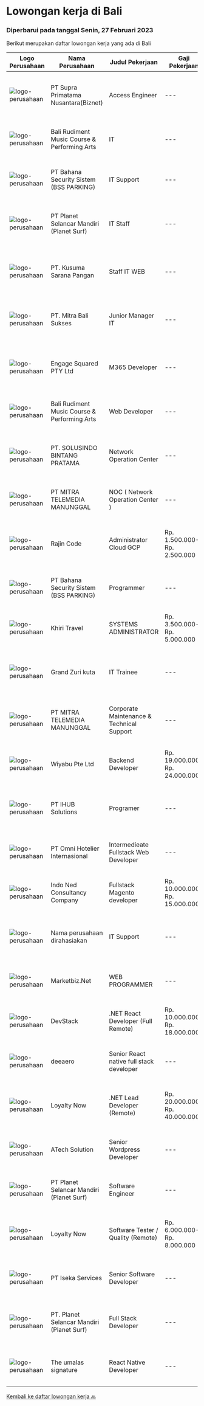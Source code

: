 
  # Lowongan kerja di Bali

  ### Diperbarui pada tanggal Senin, 27 Februari 2023

  Berikut merupakan daftar lowongan kerja yang ada di Bali

  |Logo Perusahaan | Nama Perusahaan | Judul Pekerjaan | Gaji Pekerjaan | Lokasi | Deskripsi | Tanggal diunggah | Pranala |
  | -------------- | --------------- | --------------- | --------- | --------- | -------------- | ------- | ----------- |
  |![logo-perusahaan](https://image-service-cdn.seek.com.au/1033d36f751f076cfdd637ed0acbcbf8508866ec/ee4dce1061f3f616224767ad58cb2fc751b8d2dc)|PT Supra Primatama Nusantara(Biznet)|Access Engineer|---|Bali|Tanggung Jawab: Melakukan aktivitas instalasi dan aktivasi kepada langganan. Memberikan dukungan teknis kepada pelanggan melalui pemecahan masalah...|Minggu, 26 Februari 2023|https://www.jobstreet.co.id/id/job/access-engineer-4229830?token=0~a5845408-89da-4ad1-a04d-de9637ce8a0a&sectionRank=1&jobId=jobstreet-id-job-4229830|
|![logo-perusahaan](https://i.ibb.co/sqvTCh9/112815900-stock-vector-no-image-available-icon-flat-vector.webp)|Bali Rudiment Music Course & Performing Arts|IT|---|Padang|Freshgraduate dari bidang ilmu komputer, teknologi informasi Menguasai bahasa pemrograman Memahami jaringan komputer, instalasi software dan hardware...|Minggu, 26 Februari 2023|https://www.jobstreet.co.id/id/job/it-1034842336?token=0~a5845408-89da-4ad1-a04d-de9637ce8a0a&sectionRank=2&jobId=jobstreet-id-job-1034842336|
|![logo-perusahaan](https://i.ibb.co/sqvTCh9/112815900-stock-vector-no-image-available-icon-flat-vector.webp)|PT Bahana Security Sistem (BSS PARKING)|IT Support|---|Padang|Kualifikasi:• Pendidikan minimal D3 (Jurusan Mesin/ Elektro/ Sipil/ IT)• Mampu mengoperasikan komputer dan (Ms. Word &amp; Excel)• Menguasai sistem...|Minggu, 26 Februari 2023|https://www.jobstreet.co.id/id/job/it-support-1034859311?token=0~a5845408-89da-4ad1-a04d-de9637ce8a0a&sectionRank=3&jobId=jobstreet-id-job-1034859311|
|![logo-perusahaan](https://image-service-cdn.seek.com.au/9a17f6158932b294e24ba264a1e5b00bc07424ec/ee4dce1061f3f616224767ad58cb2fc751b8d2dc)|PT Planet Selancar Mandiri (Planet Surf)|IT Staff|---|Badung|Deskripsi Pekerjaan:1. Menyediakan pengadaan barang IT: memberikan referensi kepada user, penawaran, pengajuan dan penyerahan barang kepada user2....|Sabtu, 25 Februari 2023|https://www.jobstreet.co.id/id/job/it-staff-1034687025?token=0~a5845408-89da-4ad1-a04d-de9637ce8a0a&sectionRank=4&jobId=jobstreet-id-job-1034687025|
|![logo-perusahaan](https://i.ibb.co/sqvTCh9/112815900-stock-vector-no-image-available-icon-flat-vector.webp)|PT. Kusuma Sarana Pangan|Staff IT WEB|---|Bali|PT. KUSUMA SARANA PANGANPenempatan di : TabananDeskripsi Pekerjaan : Melakukan analisa terkait pengembangan sistem situs web / aplikasi dan Melakukan...|Minggu, 26 Februari 2023|https://www.jobstreet.co.id/id/job/staff-it-web-1034797413?token=0~a5845408-89da-4ad1-a04d-de9637ce8a0a&sectionRank=5&jobId=jobstreet-id-job-1034797413|
|![logo-perusahaan](https://i.ibb.co/sqvTCh9/112815900-stock-vector-no-image-available-icon-flat-vector.webp)|PT. Mitra Bali Sukses|Junior Manager IT|---|Bali|• Pendidikan S1 Jurusan Teknik Informatika / Teknik Komputer/ Sistem Informasi• Pengalaman Minimal 2 tahun • Memiliki pengalaman dan menguasai sistem...|Minggu, 26 Februari 2023|https://www.jobstreet.co.id/id/job/junior-manager-it-1034577241?token=0~a5845408-89da-4ad1-a04d-de9637ce8a0a&sectionRank=6&jobId=jobstreet-id-job-1034577241|
|![logo-perusahaan](https://image-service-cdn.seek.com.au/050665587d40b03b2fbfac8752a56a33ccf21b5f/ee4dce1061f3f616224767ad58cb2fc751b8d2dc)|Engage Squared PTY Ltd|M365 Developer|---|Bali|Work on the cutting edge of Microsoft 365 development!Are you a gun at using React, SharePoint Framework (SPFx), Azure, PowerShell and .Net Core to...|Minggu, 26 Februari 2023|https://www.jobstreet.co.id/id/job/m365-developer-5283748/origin/my?token=0~a5845408-89da-4ad1-a04d-de9637ce8a0a&sectionRank=7&jobId=jobstreet-my-job-5283748|
|![logo-perusahaan](https://i.ibb.co/sqvTCh9/112815900-stock-vector-no-image-available-icon-flat-vector.webp)|Bali Rudiment Music Course & Performing Arts|Web Developer|---|Padang|Freshgraduate dari bidang ilmu komputer, teknologi informasi  Menguasai bahasa pemrograman Memahami jaringan komputer, instalasi software dan hardware...|Minggu, 26 Februari 2023|https://www.jobstreet.co.id/id/job/web-developer-1034842344?token=0~a5845408-89da-4ad1-a04d-de9637ce8a0a&sectionRank=8&jobId=jobstreet-id-job-1034842344|
|![logo-perusahaan](https://i.ibb.co/sqvTCh9/112815900-stock-vector-no-image-available-icon-flat-vector.webp)|PT. SOLUSINDO BINTANG PRATAMA|Network Operation Center|---|Bali|1. Berpengalaman dalam bidang Networking dan IT Minimal 1 tahun.2. Pendidikan Sarjana/Diploma IT/ SMK Teknik Komputer Jaringan3. Memiliki pengalaman...|Minggu, 26 Februari 2023|https://www.jobstreet.co.id/id/job/network-operation-center-1034563395?token=0~a5845408-89da-4ad1-a04d-de9637ce8a0a&sectionRank=9&jobId=jobstreet-id-job-1034563395|
|![logo-perusahaan](https://image-service-cdn.seek.com.au/16c862207f96b3f370f64d8b44491152321c7aac/ee4dce1061f3f616224767ad58cb2fc751b8d2dc)|PT MITRA TELEMEDIA MANUNGGAL|NOC ( Network Operation Center )|---|Bali|NOC Duties and Responsibilities: - Monitoring IT &amp; networking infrastructure through a monitoring dashboard- Execute BAU activities- Daily report,...|Sabtu, 25 Februari 2023|https://www.jobstreet.co.id/id/job/noc-network-operation-center-1034745665?token=0~a5845408-89da-4ad1-a04d-de9637ce8a0a&sectionRank=10&jobId=jobstreet-id-job-1034745665|
|![logo-perusahaan](https://i.ibb.co/sqvTCh9/112815900-stock-vector-no-image-available-icon-flat-vector.webp)|Rajin Code|Administrator Cloud GCP|Rp. 1.500.000-Rp. 2.500.000|Denpasar|RajinCode adalah perusahaan yang bergerak dalam bidang teknologi informasi untuk penyediaan aplikasi POS (Point of Sales) yang dapat digunakan oleh...|Jumat, 24 Februari 2023|https://www.jobstreet.co.id/id/job/administrator-cloud-gcp-4217443?token=0~a5845408-89da-4ad1-a04d-de9637ce8a0a&sectionRank=11&jobId=jobstreet-id-job-4217443|
|![logo-perusahaan](https://i.ibb.co/sqvTCh9/112815900-stock-vector-no-image-available-icon-flat-vector.webp)|PT Bahana Security Sistem (BSS PARKING)|Programmer|---|Padang|Kualifikasi: Pria/WanitaKomunikatif, dapat bekerja dalam Team &amp; IndividuPendidikan minimal D3 (Jurusan Teknik Informatika / Sistem Informasi/...|Minggu, 26 Februari 2023|https://www.jobstreet.co.id/id/job/programmer-1034825163?token=0~a5845408-89da-4ad1-a04d-de9637ce8a0a&sectionRank=12&jobId=jobstreet-id-job-1034825163|
|![logo-perusahaan](https://image-service-cdn.seek.com.au/d0551055d7020a5825128671d3e460fc00dc0595/ee4dce1061f3f616224767ad58cb2fc751b8d2dc)|Khiri Travel|SYSTEMS ADMINISTRATOR|Rp. 3.500.000-Rp. 5.000.000|Bali|Khiri Travel Creativity, service-minded and a genuine passion for responsible travel are at the core of all we do at Khiri Travel. We’re real...|Kamis, 23 Februari 2023|https://www.jobstreet.co.id/id/job/systems-administrator-4237498?token=0~a5845408-89da-4ad1-a04d-de9637ce8a0a&sectionRank=13&jobId=jobstreet-id-job-4237498|
|![logo-perusahaan](https://i.ibb.co/sqvTCh9/112815900-stock-vector-no-image-available-icon-flat-vector.webp)|Grand Zuri kuta|IT Trainee|---|Badung|Grand Zuri Kuta Bali managed by Zuri Hotel Management is 4 stars hotel consists of 133 contemporary designed rooms and suites, now we are looking for...|Jumat, 24 Februari 2023|https://www.jobstreet.co.id/id/job/it-trainee-4238195?token=0~a5845408-89da-4ad1-a04d-de9637ce8a0a&sectionRank=14&jobId=jobstreet-id-job-4238195|
|![logo-perusahaan](https://image-service-cdn.seek.com.au/16c862207f96b3f370f64d8b44491152321c7aac/ee4dce1061f3f616224767ad58cb2fc751b8d2dc)|PT MITRA TELEMEDIA MANUNGGAL|Corporate Maintenance & Technical Support|---|Bali|Tugas Dan Tanggung Jawab Corporate Maintenance &amp; Technical Support:- Melakukan Troubleshooting onsite terhadap permasalahan/kendala yang dialami...|Sabtu, 25 Februari 2023|https://www.jobstreet.co.id/id/job/corporate-maintenance-technical-support-1034745788?token=0~a5845408-89da-4ad1-a04d-de9637ce8a0a&sectionRank=15&jobId=jobstreet-id-job-1034745788|
|![logo-perusahaan](https://image-service-cdn.seek.com.au/0363826063500b54abe59ebfcfe35cdd368d5fcc/ee4dce1061f3f616224767ad58cb2fc751b8d2dc)|Wiyabu Pte Ltd|Backend Developer|Rp. 19.000.000-Rp. 24.000.000|Bali|Jonajo Consulting LLC is a software development firm located in the heart of Silicon Valley, California. We specialize in developing AI-powered mobile...|Kamis, 23 Februari 2023|https://www.jobstreet.co.id/id/job/backend-developer-10479124/origin/sg?token=0~a5845408-89da-4ad1-a04d-de9637ce8a0a&sectionRank=16&jobId=jobstreet-sg-job-10479124|
|![logo-perusahaan](https://i.ibb.co/sqvTCh9/112815900-stock-vector-no-image-available-icon-flat-vector.webp)|PT IHUB Solutions|Programer|---|Bali|Tugas dan tanggung jawab : Melakukan perencanaan dan merancang struktur hingga tampilan program Melakukan coding atau menulis kode program Menulis...|Minggu, 26 Februari 2023|https://www.jobstreet.co.id/id/job/programer-1034729278?token=0~a5845408-89da-4ad1-a04d-de9637ce8a0a&sectionRank=17&jobId=jobstreet-id-job-1034729278|
|![logo-perusahaan](https://i.ibb.co/sqvTCh9/112815900-stock-vector-no-image-available-icon-flat-vector.webp)|PT Omni Hotelier Internasional|Intermedieate Fullstack Web Developer|---|Bali|Pendidikan minimal SMK/D1 (sederajat) jurusan Informatika &amp; RPL Memahami / menguasai PHP (laravel &amp; framework sejenis), Vue js &amp; React js...|Minggu, 26 Februari 2023|https://www.jobstreet.co.id/id/job/intermedieate-fullstack-web-developer-1034593954?token=0~a5845408-89da-4ad1-a04d-de9637ce8a0a&sectionRank=18&jobId=jobstreet-id-job-1034593954|
|![logo-perusahaan](https://image-service-cdn.seek.com.au/52e07e163b695c48150a669984b7a247186ea762/ee4dce1061f3f616224767ad58cb2fc751b8d2dc)|Indo Ned Consultancy Company|Fullstack Magento developer|Rp. 10.000.000-Rp. 15.000.000|Bali|Note: This job is not at IndoNed. You will be working for a Dutch company called U Digital (U B.V.) in Indonesia. U Digital is responsible for the...|Jumat, 24 Februari 2023|https://www.jobstreet.co.id/id/job/fullstack-magento-developer-4218830?token=0~a5845408-89da-4ad1-a04d-de9637ce8a0a&sectionRank=19&jobId=jobstreet-id-job-4218830|
|![logo-perusahaan](https://i.ibb.co/sqvTCh9/112815900-stock-vector-no-image-available-icon-flat-vector.webp)|Nama perusahaan dirahasiakan|IT Support|---|Jawa Timur|Usia maksimal 35 tahun Pendidikan minimal S1 segala jurusan Minimal memiliki 1 tahun pengalaman kerja di bidang yang sama  Mempunyai pengetahuan dan...|Senin, 20 Februari 2023|https://www.jobstreet.co.id/id/job/it-support-4231859?token=0~a5845408-89da-4ad1-a04d-de9637ce8a0a&sectionRank=20&jobId=jobstreet-id-job-4231859|
|![logo-perusahaan](https://image-service-cdn.seek.com.au/f3d93ad6b7f5bacfc096e6616cd6bdac9d4bf087/ee4dce1061f3f616224767ad58cb2fc751b8d2dc)|Marketbiz.Net|WEB PROGRAMMER|---|Denpasar|Kualifikasi: Usia Maksimal 28 Tahun Pengalaman di bidangnya minimal 1 tahun Menguasai HTML, PHP &amp; MySQL Menguasai JQuery, HTML5, CSS3 Menguasai...|Rabu, 22 Februari 2023|https://www.jobstreet.co.id/id/job/web-programmer-4213038?token=0~a5845408-89da-4ad1-a04d-de9637ce8a0a&sectionRank=21&jobId=jobstreet-id-job-4213038|
|![logo-perusahaan](https://image-service-cdn.seek.com.au/074f2081cc42a722643e36313941760f758e7c3b/ee4dce1061f3f616224767ad58cb2fc751b8d2dc)|DevStack|.NET React Developer (Full Remote)|Rp. 10.000.000-Rp. 18.000.000|Bali|This position is perfect for you if you: Enjoy working in a collaborative and team-oriented environments, as well as working solo and independently...|Sabtu, 25 Februari 2023|https://www.jobstreet.co.id/id/job/.net-react-developer-full-remote-4227393?token=0~a5845408-89da-4ad1-a04d-de9637ce8a0a&sectionRank=22&jobId=jobstreet-id-job-4227393|
|![logo-perusahaan](https://i.ibb.co/sqvTCh9/112815900-stock-vector-no-image-available-icon-flat-vector.webp)|deeaero|Senior React native full stack developer|---|Gianyar|Job vacancy:Need it urgently a Senior React native full stack developer,.located work in Gianyar, Bali.Requirements:- Max age 35 years old.- Excellent...|Minggu, 26 Februari 2023|https://www.jobstreet.co.id/id/job/senior-react-native-full-stack-developer-1034669806?token=0~a5845408-89da-4ad1-a04d-de9637ce8a0a&sectionRank=23&jobId=jobstreet-id-job-1034669806|
|![logo-perusahaan](https://image-service-cdn.seek.com.au/a6e0d0bf7e27dfa1d2dcc61b16c95592c7d83ec8/ee4dce1061f3f616224767ad58cb2fc751b8d2dc)|Loyalty Now|.NET Lead Developer (Remote)|Rp. 20.000.000-Rp. 40.000.000|Bali|.NET LEAD DEVELOPERWe are seeking a driven .NET Lead Developer to help deliver our leading loyalty and payments platform to our ever-increasing global...|Sabtu, 25 Februari 2023|https://www.jobstreet.co.id/id/job/.net-lead-developer-remote-4228367?token=0~a5845408-89da-4ad1-a04d-de9637ce8a0a&sectionRank=24&jobId=jobstreet-id-job-4228367|
|![logo-perusahaan](https://image-service-cdn.seek.com.au/01cd86444ba33e86855e0cce80ed2ebf9dcff3e2/ee4dce1061f3f616224767ad58cb2fc751b8d2dc)|ATech Solution|Senior Wordpress Developer|---|Bali|Job Responsibilities:  Build custom WordPress solutions with strict design guidelines using PHP, HTML, SASS/CSS &amp; JavaScript Assist the...|Kamis, 23 Februari 2023|https://www.jobstreet.co.id/id/job/senior-wordpress-developer-4216231?token=0~a5845408-89da-4ad1-a04d-de9637ce8a0a&sectionRank=25&jobId=jobstreet-id-job-4216231|
|![logo-perusahaan](https://image-service-cdn.seek.com.au/9a17f6158932b294e24ba264a1e5b00bc07424ec/ee4dce1061f3f616224767ad58cb2fc751b8d2dc)|PT Planet Selancar Mandiri (Planet Surf)|Software Engineer|---|Badung|Requirements : Bachelor of Computer Science/Information System Minimum has one year of working experience in software engineering Ability to work...|Sabtu, 25 Februari 2023|https://www.jobstreet.co.id/id/job/software-engineer-1034745994?token=0~a5845408-89da-4ad1-a04d-de9637ce8a0a&sectionRank=26&jobId=jobstreet-id-job-1034745994|
|![logo-perusahaan](https://image-service-cdn.seek.com.au/a6e0d0bf7e27dfa1d2dcc61b16c95592c7d83ec8/ee4dce1061f3f616224767ad58cb2fc751b8d2dc)|Loyalty Now|Software Tester / Quality  (Remote)|Rp. 6.000.000-Rp. 8.000.000|Bali|Software QA TesterLoyaltynow.comWe are seeking a driven Software QA Tester to help deliver our leading loyalty and payments platform to our...|Rabu, 22 Februari 2023|https://www.jobstreet.co.id/id/job/software-tester-quality-remote-4235202?token=0~a5845408-89da-4ad1-a04d-de9637ce8a0a&sectionRank=27&jobId=jobstreet-id-job-4235202|
|![logo-perusahaan](https://image-service-cdn.seek.com.au/48f17f16a37d7ca19186c95222634d777fe9e0bf/ee4dce1061f3f616224767ad58cb2fc751b8d2dc)|PT Iseka Services|Senior Software Developer|---|Bali|PT Iseka Services is an exciting new technology provider whose main goal is to help companies of all sizes transfer to the Digital World utilising...|Kamis, 23 Februari 2023|https://www.jobstreet.co.id/id/job/senior-software-developer-4236939?token=0~a5845408-89da-4ad1-a04d-de9637ce8a0a&sectionRank=28&jobId=jobstreet-id-job-4236939|
|![logo-perusahaan](https://image-service-cdn.seek.com.au/74a5afca3317ccf3a83e9c8ec7da13d707d16704/ee4dce1061f3f616224767ad58cb2fc751b8d2dc)|PT. Planet Selancar Mandiri (Planet Surf)|Full Stack Developer|---|Badung|Requirements: Bachelor of Computer Science/Information System Minimum has one year of working experince Minimum 20 years old and maximum 30 years old...|Rabu, 22 Februari 2023|https://www.jobstreet.co.id/id/job/full-stack-developer-4236161?token=0~a5845408-89da-4ad1-a04d-de9637ce8a0a&sectionRank=29&jobId=jobstreet-id-job-4236161|
|![logo-perusahaan](https://i.ibb.co/sqvTCh9/112815900-stock-vector-no-image-available-icon-flat-vector.webp)|The umalas signature|React Native Developer|---|Badung|Experienced with Redux, JavaScript, and CLI Experienced with Redux saga is a plus Have knowledge with building new react module Good experience with...|Minggu, 26 Februari 2023|https://www.jobstreet.co.id/id/job/react-native-developer-1034859226?token=0~a5845408-89da-4ad1-a04d-de9637ce8a0a&sectionRank=30&jobId=jobstreet-id-job-1034859226|


  [Kembali ke daftar lowongan kerja 🔙](../README.md#daftar-lowongan-kerja)
  